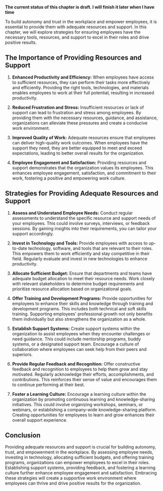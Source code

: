 **The current status of this chapter is draft. I will finish it later when I have time**

To build autonomy and trust in the workplace and empower employees, it is essential to provide them with adequate resources and support. In this chapter, we will explore strategies for ensuring employees have the necessary tools, resources, and support to excel in their roles and drive positive results.

The Importance of Providing Resources and Support
-------------------------------------------------

1. **Enhanced Productivity and Efficiency:** When employees have access to sufficient resources, they can perform their tasks more effectively and efficiently. Providing the right tools, technologies, and materials enables employees to work at their full potential, resulting in increased productivity.

2. **Reduced Frustration and Stress:** Insufficient resources or lack of support can lead to frustration and stress among employees. By providing them with the necessary resources, guidance, and assistance, organizations can alleviate these pressures and create a conducive work environment.

3. **Improved Quality of Work:** Adequate resources ensure that employees can deliver high-quality work outcomes. When employees have the support they need, they are better equipped to meet and exceed expectations, leading to better overall results for the organization.

4. **Employee Engagement and Satisfaction:** Providing resources and support demonstrates that the organization values its employees. This enhances employee engagement, satisfaction, and commitment to their work, fostering a positive and empowering work culture.

Strategies for Providing Adequate Resources and Support
-------------------------------------------------------

1. **Assess and Understand Employee Needs:** Conduct regular assessments to understand the specific resource and support needs of your employees. This could involve surveys, interviews, or feedback sessions. By gaining insights into their requirements, you can tailor your support accordingly.

2. **Invest in Technology and Tools:** Provide employees with access to up-to-date technology, software, and tools that are relevant to their roles. This empowers them to work efficiently and stay competitive in their field. Regularly evaluate and invest in new technologies to enhance productivity.

3. **Allocate Sufficient Budget:** Ensure that departments and teams have adequate budget allocation to meet their resource needs. Work closely with relevant stakeholders to determine budget requirements and prioritize resource allocation based on organizational goals.

4. **Offer Training and Development Programs:** Provide opportunities for employees to enhance their skills and knowledge through training and development programs. This includes both technical and soft skills training. Supporting employees' professional growth not only benefits them individually but also strengthens the organization as a whole.

5. **Establish Support Systems:** Create support systems within the organization to assist employees when they encounter challenges or need guidance. This could include mentorship programs, buddy systems, or a designated support team. Encourage a culture of collaboration where employees can seek help from their peers and superiors.

6. **Provide Regular Feedback and Recognition:** Offer constructive feedback and recognition to employees to help them grow and stay motivated. Regularly acknowledge their efforts, accomplishments, and contributions. This reinforces their sense of value and encourages them to continue performing at their best.

7. **Foster a Learning Culture:** Encourage a learning culture within the organization by promoting continuous learning and knowledge-sharing initiatives. This could involve organizing workshops, seminars, or webinars, or establishing a company-wide knowledge-sharing platform. Creating opportunities for employees to learn and grow enhances their overall support experience.

Conclusion
----------

Providing adequate resources and support is crucial for building autonomy, trust, and empowerment in the workplace. By assessing employee needs, investing in technology, allocating sufficient budgets, and offering training programs, organizations can empower employees to excel in their roles. Establishing support systems, providing feedback, and fostering a learning culture further enhance employee engagement and satisfaction. Embracing these strategies will create a supportive work environment where employees can thrive and drive positive results for the organization.
